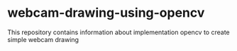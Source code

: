 # webcam-drawing-using-opencv
 This repository contains information about implementation opencv to create simple webcam drawing

